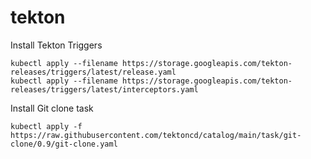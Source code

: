 # tekton
Install Tekton Triggers
```
kubectl apply --filename https://storage.googleapis.com/tekton-releases/triggers/latest/release.yaml
kubectl apply --filename https://storage.googleapis.com/tekton-releases/triggers/latest/interceptors.yaml
```
Install Git clone task 
```
kubectl apply -f https://raw.githubusercontent.com/tektoncd/catalog/main/task/git-clone/0.9/git-clone.yaml
```